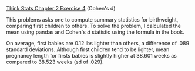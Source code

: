 [Think Stats Chapter 2 Exercise 4](http://greenteapress.com/thinkstats2/html/thinkstats2003.html#toc24) (Cohen's d)

This problems asks one to compute summary statistics for birthweight, comparing first children to others. To solve the problem, I calculated the mean using pandas and Cohen's *d* statistic using the formula in the book. 

On average, first babies are 0.12 lbs lighter than others, a difference of .089 standard deviations. Although first children tend to be lighter, mean pregnancy length for firsts babies is slightly higher at 38.601 weeks as compared to 38.523 weeks (sd of .029). 
